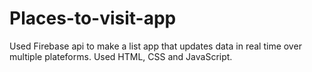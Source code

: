 # Places-to-visit-app
Used Firebase api to make a list app that updates data in real time over multiple plateforms.
Used HTML, CSS and JavaScript.
